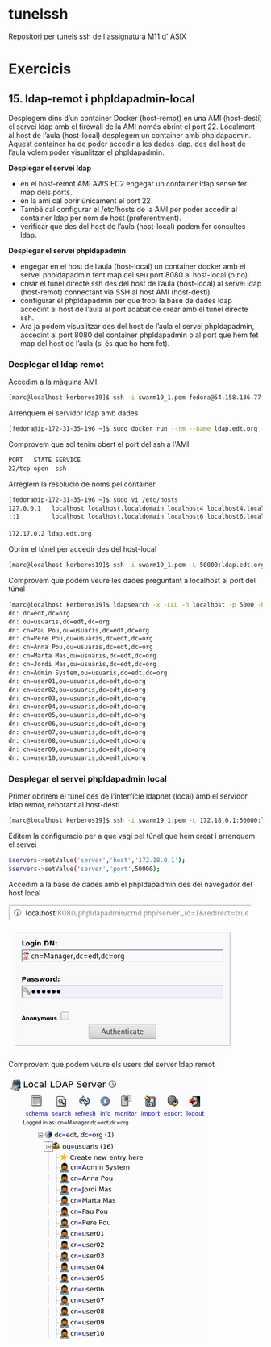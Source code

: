 # tunelssh

Repositori per tunels ssh de l'assignatura M11 d' ASIX

# Exercicis

## 15. ldap-remot i phpldapadmin-local

Desplegem dins d’un container Docker (host-remot) en una AMI 
(host-destí) el servei ldap amb el firewall de la AMI només obrint el 
port 22. Localment al host de l’aula (host-local) desplegem un container
 amb phpldapadmin. Aquest container ha de poder accedir a les dades 
ldap. des del host de l’aula volem poder visualitzar el phpldapadmin.

**Desplegar el servei ldap**

- en el host-remot AMI AWS EC2 engegar un container ldap sense fer map dels ports.
- en la ami cal obrir únicament el port 22
- També cal configurar el /etc/hosts de la AMI per poder accedir al container ldap per nom de host (preferentment).
- verificar que des del host de l’aula (host-local) podem fer consultes ldap.

**Desplegar el servei phpldapadmin**

- engegar en el host de l’aula (host-local) un container docker amb el
   servei phpldapadmin fent map del seu port 8080 al host-local (o no).
- crear el túnel directe ssh des del host de l’aula (host-local) al 
  servei ldap (host-remot) connectant via SSH al host AMI (host-destí).
- configurar el phpldapadmin per que trobi la base de dades ldap 
  accedint al host de l’aula al port acabat de crear amb el túnel directe 
  ssh.
- Ara ja podem visualitzar des del host de l’aula el servei phpldapadmin, accedint al port 8080 del container phpldapadmin o al port que hem fet map del host de l’aula (si és que ho hem fet).

### Desplegar el ldap remot

Accedim a la màquina AMI.

```bash
[marc@localhost kerberos19]$ ssh -i swarm19_1.pem fedora@54.158.136.77
```

Arrenquem el servidor ldap amb dades

```bash
[fedora@ip-172-31-35-196 ~]$ sudo docker run --rm --name ldap.edt.org -h ldap.edt.org -d marcgc/ldapserver19 initdbedt
```

Comprovem que sol tenim obert el port del ssh a l'AMI

```bash
PORT   STATE SERVICE
22/tcp open  ssh
```

Arreglem la resolució de noms pel contàiner

```bash
[fedora@ip-172-31-35-196 ~]$ sudo vi /etc/hosts
127.0.0.1   localhost localhost.localdomain localhost4 localhost4.localdomain4
::1         localhost localhost.localdomain localhost6 localhost6.localdomain6

172.17.0.2 ldap.edt.org
```

Obrim el túnel per accedir des del host-local

```bash
[marc@localhost kerberos19]$ ssh -i swarm19_1.pem -L 50000:ldap.edt.org:389 fedora@54.158.136.77
```

Comprovem que podem veure les dades preguntant a localhost al port del túnel

```bash
[marc@localhost kerberos19]$ ldapsearch -x -LLL -h localhost -p 5000 -b 'dc=edt,dc=org' dn
dn: dc=edt,dc=org
dn: ou=usuaris,dc=edt,dc=org
dn: cn=Pau Pou,ou=usuaris,dc=edt,dc=org
dn: cn=Pere Pou,ou=usuaris,dc=edt,dc=org
dn: cn=Anna Pou,ou=usuaris,dc=edt,dc=org
dn: cn=Marta Mas,ou=usuaris,dc=edt,dc=org
dn: cn=Jordi Mas,ou=usuaris,dc=edt,dc=org
dn: cn=Admin System,ou=usuaris,dc=edt,dc=org
dn: cn=user01,ou=usuaris,dc=edt,dc=org
dn: cn=user02,ou=usuaris,dc=edt,dc=org
dn: cn=user03,ou=usuaris,dc=edt,dc=org
dn: cn=user04,ou=usuaris,dc=edt,dc=org
dn: cn=user05,ou=usuaris,dc=edt,dc=org
dn: cn=user06,ou=usuaris,dc=edt,dc=org
dn: cn=user07,ou=usuaris,dc=edt,dc=org
dn: cn=user08,ou=usuaris,dc=edt,dc=org
dn: cn=user09,ou=usuaris,dc=edt,dc=org
dn: cn=user10,ou=usuaris,dc=edt,dc=org
```

### Desplegar el servei phpldapadmin local

Primer obrirem el túnel des de l'interfície ldapnet (local) amb el servidor ldap remot, rebotant al host-destí

```bash
[marc@localhost kerberos19]$ ssh -i swarm19_1.pem -L 172.18.0.1:50000:ldap.edt.org:389 fedora@54.158.136.77
```

Editem la configuració per a que vagi pel túnel que hem creat i arrenquem el servei

```bash
$servers->setValue('server','host','172.18.0.1');
$servers->setValue('server','port',50000);
```

Accedim a la base de dades amb el phpldapadmin des del navegador del host local

![alt text](./aux/conex_local.png)

![alt text](./aux/autenticacio_ldap.png)

Comprovem que podem veure els users del server ldap remot

![alt text](./aux/users_ldap.png)

